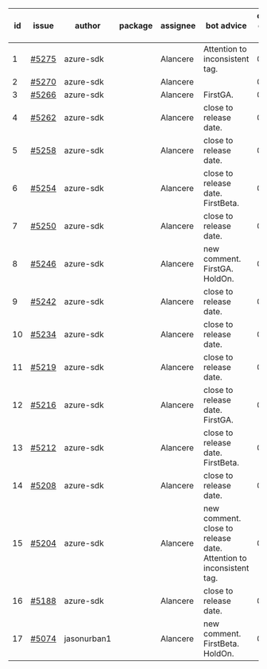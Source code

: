 | id | issue | author | package | assignee | bot advice | created date of issue | target release date | date from target |
| ------ | ------ | ------ | ------ | ------ | ------ | ------ | ------ | :-----: |
| 1 | [#5275](https://github.com/Azure/sdk-release-request/issues/5275) | azure-sdk |  | Alancere | Attention to inconsistent tag. | 06-14 | 07-26 |  |
| 2 | [#5270](https://github.com/Azure/sdk-release-request/issues/5270) | azure-sdk |  | Alancere |  | 06-11 | 06-28 |  |
| 3 | [#5266](https://github.com/Azure/sdk-release-request/issues/5266) | azure-sdk |  | Alancere | FirstGA. | 06-11 | 06-24 |  |
| 4 | [#5262](https://github.com/Azure/sdk-release-request/issues/5262) | azure-sdk |  | Alancere | close to release date. | 06-11 | 06-21 | 2 |
| 5 | [#5258](https://github.com/Azure/sdk-release-request/issues/5258) | azure-sdk |  | Alancere | close to release date. | 06-06 | 06-21 | 2 |
| 6 | [#5254](https://github.com/Azure/sdk-release-request/issues/5254) | azure-sdk |  | Alancere | close to release date. FirstBeta. | 06-05 | 06-21 | 2 |
| 7 | [#5250](https://github.com/Azure/sdk-release-request/issues/5250) | azure-sdk |  | Alancere | close to release date. | 06-05 | 06-21 | 2 |
| 8 | [#5246](https://github.com/Azure/sdk-release-request/issues/5246) | azure-sdk |  | Alancere | new comment. FirstGA. HoldOn. | 06-05 | 06-27 |  |
| 9 | [#5242](https://github.com/Azure/sdk-release-request/issues/5242) | azure-sdk |  | Alancere | close to release date. | 06-04 | 06-21 | 2 |
| 10 | [#5234](https://github.com/Azure/sdk-release-request/issues/5234) | azure-sdk |  | Alancere | close to release date. | 06-04 | 06-21 | 2 |
| 11 | [#5219](https://github.com/Azure/sdk-release-request/issues/5219) | azure-sdk |  | Alancere | close to release date. | 05-22 | 06-21 | 2 |
| 12 | [#5216](https://github.com/Azure/sdk-release-request/issues/5216) | azure-sdk |  | Alancere | close to release date. FirstGA. | 05-21 | 06-21 | 2 |
| 13 | [#5212](https://github.com/Azure/sdk-release-request/issues/5212) | azure-sdk |  | Alancere | close to release date. FirstBeta. | 05-21 | 06-21 | 2 |
| 14 | [#5208](https://github.com/Azure/sdk-release-request/issues/5208) | azure-sdk |  | Alancere | close to release date. | 05-15 | 06-21 | 2 |
| 15 | [#5204](https://github.com/Azure/sdk-release-request/issues/5204) | azure-sdk |  | Alancere | new comment. close to release date. Attention to inconsistent tag. | 05-15 | 06-21 | 2 |
| 16 | [#5188](https://github.com/Azure/sdk-release-request/issues/5188) | azure-sdk |  | Alancere | close to release date. | 05-08 | 06-21 | 2 |
| 17 | [#5074](https://github.com/Azure/sdk-release-request/issues/5074) | jasonurban1 |  | Alancere | new comment. FirstBeta. HoldOn. | 03-22 | 05-24 |  |
